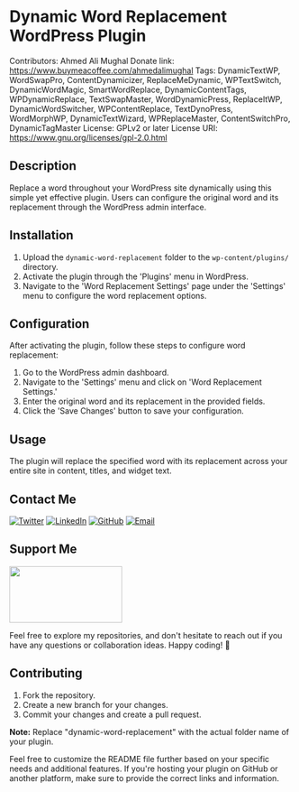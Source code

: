 # Dynamic Word Replacement WordPress Plugin

Contributors: Ahmed Ali Mughal
Donate link: https://www.buymeacoffee.com/ahmedalimughal
Tags: DynamicTextWP, WordSwapPro, ContentDynamicizer, ReplaceMeDynamic, WPTextSwitch, DynamicWordMagic, SmartWordReplace, DynamicContentTags, WPDynamicReplace, TextSwapMaster, WordDynamicPress, ReplaceItWP, DynamicWordSwitcher, WPContentReplace, TextDynoPress, WordMorphWP, DynamicTextWizard, WPReplaceMaster, ContentSwitchPro, DynamicTagMaster
License: GPLv2 or later
License URI: https://www.gnu.org/licenses/gpl-2.0.html

## Description

Replace a word throughout your WordPress site dynamically using this simple yet effective plugin. Users can configure the original word and its replacement through the WordPress admin interface.

## Installation

1. Upload the `dynamic-word-replacement` folder to the `wp-content/plugins/` directory.
2. Activate the plugin through the 'Plugins' menu in WordPress.
3. Navigate to the 'Word Replacement Settings' page under the 'Settings' menu to configure the word replacement options.

## Configuration

After activating the plugin, follow these steps to configure word replacement:

1. Go to the WordPress admin dashboard.
2. Navigate to the 'Settings' menu and click on 'Word Replacement Settings.'
3. Enter the original word and its replacement in the provided fields.
4. Click the 'Save Changes' button to save your configuration.

## Usage

The plugin will replace the specified word with its replacement across your entire site in content, titles, and widget text.

## Contact Me
[![Twitter](https://img.shields.io/badge/-Twitter-1DA1F2?&logo=twitter&logoColor=white&style=for-the-badge)](https://twitter.com/AhmedAliMexah)
[![LinkedIn](https://img.shields.io/badge/-LinkedIn-0077B5?&logo=linkedin&logoColor=white&style=for-the-badge)](https://www.linkedin.com/in/ahmed-ali-mughal/)
[![GitHub](https://img.shields.io/badge/-GitHub-181717?&logo=github&logoColor=white&style=for-the-badge)](https://github.com/ahmedalimughal)
[![Email](https://img.shields.io/badge/-Email-D14836?&logo=gmail&logoColor=white&style=for-the-badge)](mailto:ahmedali110d@gmail.com)

## Support Me
<a href="https://www.buymeacoffee.com/ahmedalimughal"><img src="https://img.buymeacoffee.com/button-api/?text=Buy me a coffee&emoji=☕&slug=ahmedalimughal&button_colour=FFDD00&font_colour=000000&font_family=Cookie&outline_colour=000000&coffee_colour=ffffff" height="100" width="200" /></a>

Feel free to explore my repositories, and don't hesitate to reach out if you have any questions or collaboration ideas. Happy coding! 🚀
## Contributing

1. Fork the repository.
2. Create a new branch for your changes.
3. Commit your changes and create a pull request.


**Note:** Replace "dynamic-word-replacement" with the actual folder name of your plugin.

Feel free to customize the README file further based on your specific needs and additional features. If you're hosting your plugin on GitHub or another platform, make sure to provide the correct links and information.

